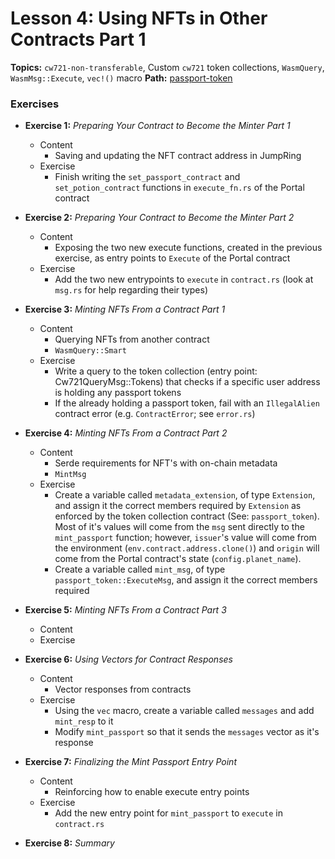 # Lesson 4: Using NFTs in Other Contracts Part 1

**Topics:** `cw721-non-transferable`, Custom `cw721` token collections, `WasmQuery`, `WasmMsg::Execute`, `vec!()` macro
**Path:** [passport-token](https://github.com/drewstaylor/area-52-course-2/tree/main/nft/passport-token)

### Exercises

- **Exercise 1:** _Preparing Your Contract to Become the Minter Part 1_
  - Content
    - Saving and updating the NFT contract address in JumpRing
  - Exercise
    - Finish writing the `set_passport_contract` and `set_potion_contract` functions in `execute_fn.rs` of the Portal contract

- **Exercise 2:** _Preparing Your Contract to Become the Minter Part 2_
  - Content
    - Exposing the two new execute functions, created in the previous exercise, as entry points to `Execute` of the Portal contract
  - Exercise
    - Add the two new entrypoints to `execute` in `contract.rs` (look at `msg.rs` for help regarding their types)

- **Exercise 3:** _Minting NFTs From a Contract Part 1_
  - Content
    - Querying NFTs from another contract
    - `WasmQuery::Smart`
  - Exercise
    - Write a query to the token collection (entry point: Cw721QueryMsg::Tokens) that checks if a specific user address is holding any passport tokens
    - If the already holding a passport token, fail with an `IllegalAlien` contract error (e.g. `ContractError`; see `error.rs`)

- **Exercise 4:** _Minting NFTs From a Contract Part 2_
  - Content
    - Serde requirements for NFT's with on-chain metadata
    - `MintMsg`
  - Exercise
    - Create a variable called `metadata_extension`, of type `Extension`, and assign it the correct members required by `Extension` as enforced by the token collection contract (See: `passport_token`). Most of it's values will come from the `msg` sent directly to the `mint_passport` function; however, `issuer`'s value will come from the environment (`env.contract.address.clone()`) and `origin` will come from the Portal contract's state (`config.planet_name`).
    - Create a variable called `mint_msg`, of type `passport_token::ExecuteMsg`, and assign it the correct members required

- **Exercise 5:** _Minting NFTs From a Contract Part 3_
  - Content
  - Exercise

- **Exercise 6:** _Using Vectors for Contract Responses_
  - Content
    - Vector responses from contracts
  - Exercise
    - Using the `vec` macro, create a variable called `messages` and add `mint_resp` to it
    - Modify `mint_passport` so that it sends the `messages` vector as it's response

- **Exercise 7:** _Finalizing the Mint Passport Entry Point_
  - Content
    - Reinforcing how to enable execute entry points
  - Exercise
    - Add the new entry point for `mint_passport` to `execute` in `contract.rs`

- **Exercise 8:** _Summary_